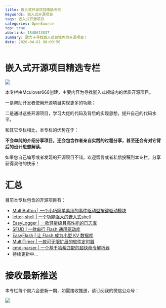 ```yaml
---
title: 嵌入式开源项目精选专栏
keywords: 嵌入式开源项目
tags: 嵌入式开源项目
categories: OpenSource
top: true
abbrlink: 1840613837
summary: 致力于寻找嵌入式领域内的开源项目！
date: 2020-04-01 08:00:56
---
```


# 嵌入式开源项目精选专栏

![](https://img-blog.csdnimg.cn/20200321151234798.png)

本专栏由Mculover666创建，主要内容为寻找嵌入式领域内的优质开源项目。

一是帮助开发者使用开源项目实现更多的功能；

二是通过这些开源项目，学习大佬的代码及背后的实现思想，提升自己的代码水平。

和其它专栏相比，本专栏的优势在于：

**不会单纯的介绍分享项目，还会包含作者亲自实践的过程分享，甚至还会有对它背后的设计思想解读**。

如果您自己编写或者发现的开源项目不错，欢迎留言或者私信投稿到本专栏，分享获得双倍的快乐！

# 汇总

目前本专栏包含的开源项目有：

- [MultiButton | 一个小巧简单易用的事件驱动型按键驱动模块](http://www.mculover666.cn/posts/2795548875/)
- [letter-shell | 一个功能强大的嵌入式shell](http://www.mculover666.cn/posts/131757493/)
- [EasyLogger | 一款轻量级且高性能的日志库](http://www.mculover666.cn/posts/524269974/)
- [SFUD | 一款串行 Flash 通用驱动库 ](http://www.mculover666.cn/posts/3066735794/)
- [EasyFlash | 让 Flash 成为小型 KV 数据库](http://www.mculover666.cn/posts/514838439/)
- [MultiTimer | 一款可无限扩展的软件定时器](http://www.mculover666.cn/posts/876450753/)
- [cmd-parser | 一个基于哈希匹配的超快命令解析器]()
- 持续更新中...

# 接收最新推送

本专栏每个周六会更新一期，如需接收推送，请订阅我的微信公众号：

![](http://mculover666.cn/image/20190814/NQqt1eRxrl1K.png?imageslim)